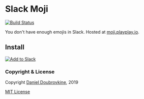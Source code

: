 Slack Moji
==========

[![Build Status](https://travis-ci.org/dblock/slack-moji.svg?branch=master)](https://travis-ci.org/dblock/slack-moji)

You don't have enough emojis in Slack. Hosted at [moji.playplay.io](https://moji.playplay.io/).

## Install

[![Add to Slack](https://platform.slack-edge.com/img/add_to_slack.png)](https://moji.playplay.io)

### Copyright & License

Copyright [Daniel Doubrovkine](http://code.dblock.org), 2019

[MIT License](LICENSE)
